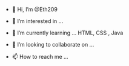 - 👋 Hi, I’m @Eth209
- 👀 I’m interested in ...
- 🌱 I’m currently learning ... HTML, CSS , Java 

- 💞️ I’m looking to collaborate on ...
- 📫 How to reach me ...

<!---
Eth209/Eth209 is a ✨ special ✨ repository because its `README.md` (this file) appears on your GitHub profile.
You can click the Preview link to take a look at your changes.
--->
